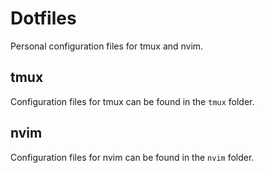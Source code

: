# Dotfiles

Personal configuration files for tmux and nvim.

## tmux

Configuration files for tmux can be found in the `tmux` folder.

## nvim

Configuration files for nvim can be found in the `nvim` folder.

